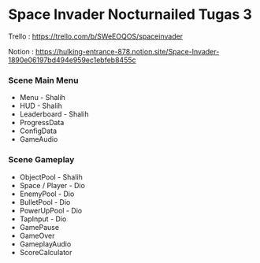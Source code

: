 # Space Invader Nocturnailed Tugas 3
Trello : https://trello.com/b/SWeEOQOS/spaceinvader

Notion : https://hulking-entrance-878.notion.site/Space-Invader-1890e06197bd494e959ec1ebfeb8455c

### Scene Main Menu
- Menu - Shalih
- HUD - Shalih
- Leaderboard - Shalih
- ProgressData
- ConfigData
- GameAudio

### Scene Gameplay
- ObjectPool - Shalih
- Space / Player - Dio
- EnemyPool - Dio
- BulletPool - Dio
- PowerUpPool - Dio
- TapInput - Dio
- GamePause
- GameOver
- GameplayAudio
- ScoreCalculator
